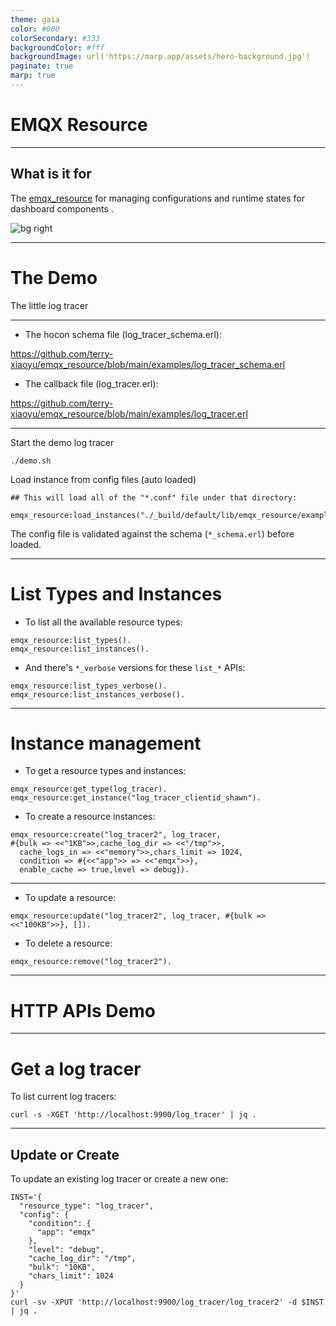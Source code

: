 ```yaml
---
theme: gaia
color: #000
colorSecondary: #333
backgroundColor: #fff
backgroundImage: url('https://marp.app/assets/hero-background.jpg')
paginate: true
marp: true
---
```


<!-- _class: lead -->

# EMQX Resource

---

## What is it for

The [emqx_resource](https://github.com/terry-xiaoyu/emqx_resource) for managing configurations and runtime states for dashboard components .

![bg right](https://docs.emqx.cn/assets/img/rule_action_1@2x.73766093.png)

---

<!-- _class: lead -->

# The Demo

The little log tracer

---

- The hocon schema file (log_tracer_schema.erl):

https://github.com/terry-xiaoyu/emqx_resource/blob/main/examples/log_tracer_schema.erl

- The callback file (log_tracer.erl):

https://github.com/terry-xiaoyu/emqx_resource/blob/main/examples/log_tracer.erl

---

Start the demo log tracer

```
./demo.sh
```

Load instance from config files (auto loaded)

```
## This will load all of the "*.conf" file under that directory:

emqx_resource:load_instances("./_build/default/lib/emqx_resource/examples").
```

The config file is validated against the schema (`*_schema.erl`) before loaded.

---

# List Types and Instances

- To list all the available resource types:

```
emqx_resource:list_types().
emqx_resource:list_instances().
```

- And there's `*_verbose` versions for these `list_*` APIs:

```
emqx_resource:list_types_verbose().
emqx_resource:list_instances_verbose().
```

---
# Instance management

- To get a resource types and instances:

```
emqx_resource:get_type(log_tracer).
emqx_resource:get_instance("log_tracer_clientid_shawn").
```

- To create a resource instances:

```
emqx_resource:create("log_tracer2", log_tracer,
#{bulk => <<"1KB">>,cache_log_dir => <<"/tmp">>,
  cache_logs_in => <<"memory">>,chars_limit => 1024,
  condition => #{<<"app">> => <<"emqx">>},
  enable_cache => true,level => debug}).
```

---

- To update a resource:

```
emqx_resource:update("log_tracer2", log_tracer, #{bulk => <<"100KB">>}, []).
```

- To delete a resource:

```
emqx_resource:remove("log_tracer2").
```

---

<!-- _class: lead -->

# HTTP APIs Demo

---

# Get a log tracer

To list current log tracers:

```
curl -s -XGET 'http://localhost:9900/log_tracer' | jq .
```

---

## Update or Create

To update an existing log tracer or create a new one:

```
INST='{
  "resource_type": "log_tracer",
  "config": {
    "condition": {
      "app": "emqx"
    },
    "level": "debug",
    "cache_log_dir": "/tmp",
    "bulk": "10KB",
    "chars_limit": 1024
  }
}'
curl -sv -XPUT 'http://localhost:9900/log_tracer/log_tracer2' -d $INST | jq .
```
